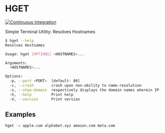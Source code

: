 # HGET

[![Continuous Integration](https://github.com/gabrielfalcao/hget/actions/workflows/main.yml/badge.svg)](https://github.com/gabrielfalcao/hget/actions/workflows/main.yml)


Simple Terminal Utility: Resolves Hostnames

```bash
$ hget --help
Resolves Hostnames

Usage: hget [OPTIONS] <HOSTNAMES>...

Arguments:
  <HOSTNAMES>...

Options:
  -p, --port <PORT>  [default: 80]
  -c, --crash        crash upon non-ability to name-resolution
  -s, --show-domain  respectively displays the domain names wherein IP-address resolve
  -h, --help         Print help
  -V, --version      Print version
```


## Examples


```bash
hget -s apple.com alphabet.xyz amazon.com meta.com
```
